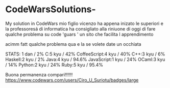 # CodeWarsSolutions-
My solution in CodeWars
mio figlio vicenzo ha appena inizato le superiori e la professoresá di informatica ha consigliato alla riniuone di oggi di fare qualche problema su code 'guars ' un sito che facilita l apprendimento

acimm fatt qualche problema qua e la se volete date un occhiata

STATS: 1 dan / 2%
C:5 kyu / 42%
CoffeeScript:4 kyu / 40%
C++:3 kyu / 6%
Haskell:2 kyu / 2%
Java:4 kyu / 94.6%
JavaScript:1 kyu / 24%
OCaml:3 kyu / 14%
Python:2 kyu / 24%
Ruby:5 kyu / 95.4%

Buona permanenza compari!!!!!!
https://www.codewars.com/users/Ciro_U_Suriotu/badges/large
